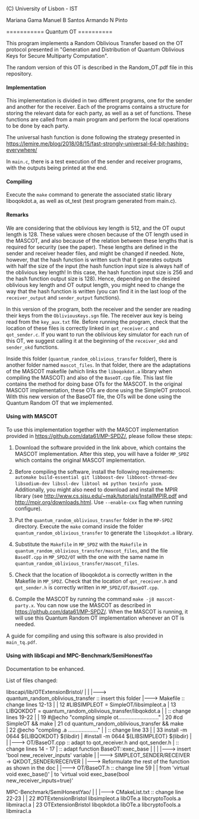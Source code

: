 (C) University of Lisbon - IST

Mariana Gama
Manuel B Santos
Armando N Pinto

=========== Quantum OT ==========

This program implements a Random Oblivious Transfer based on the OT protocol presented in 
"Generation and Distribution of Quantum Oblivious Keys for Secure Multiparty Computation".

The random version of this OT is described in the Random_OT.pdf file in this repository.




#### Implementation

This implementation is divided in two different programs, one for the sender and another for the receiver.
Each of the programs contains a structure for storing the relevant data for each party, as well as a set of functions.
These functions are called from a main program and perform the local operations to be done by each party. 

The universal hash function is done following the strategy presented in https://lemire.me/blog/2018/08/15/fast-strongly-universal-64-bit-hashing-everywhere/

In `main.c`, there is a test execution of the sender and receiver programs, with the outputs being printed at the end.




#### Compiling 

Execute the `make` command to generate the associated static library liboqokdot.a, as well as ot_test (test program generated from main.c).
 



#### Remarks

We are considering that the oblivious key length is 512, and the OT ouput length is 128.
These values were chosen because of the OT length used in the MASCOT, and also because of the relation between these lengths that is required for security (see the paper).
These lengths are defined in the sender and receiver header files, and might be changed if needed. Note, however, that the hash function is written such that it generates outputs with half the size of the input (the hash function input size is always half of the oblivious key length! In this case, the hash function input size is 256 and the hash function output size is 128). Hence, depending on the desired oblivious key length and OT output length, you might need to change the way that the hash function is written (you can find it in the last loop of the `receiver_output` and `sender_output` functions).

In this version of the program, both the receiver and the sender are reading their keys from the `ObliviousKeys.sgn` file.
The receiver aux key is being read from the `key_aux.txt` file.
Before running the program, check that the location of these files is correctly linked in `qot_receiver.c` and `qot_sender.c`.
If you want to run the oblivious key simulator for each run of this OT, we suggest calling it at the beginning of the `receiver_okd` and `sender_okd` functions.

Inside this folder (`quantum_random_oblivious_transfer` folder), there is another folder named `mascot_files`. In that folder, there are the adaptations of the MASCOT makefile (which links the `liboqokdot.a` library when compiling the MASCOT) and also of the `BaseOT.cpp` file. This last file contains the method for doing base OTs for the MASCOT. In the original MASCOT implementation, these OTs are done using the SimpleOT protocol. With this new version of the BaseOT file, the OTs will be done using the Quantum Random OT that we implemented. 




#### Using with MASCOT

To use this implementation together with the MASCOT implementation provided in https://github.com/data61/MP-SPDZ/, please follow these steps:

1) Download the software provided in the link above, which contains the MASCOT implementation. After this step, you will have a folder `MP_SPDZ` which contains the original MASCOT implementation.

2) Before compiling the software, install the following requirements: `automake build-essential git libboost-dev libboost-thread-dev libsodium-dev libssl-dev libtool m4 python texinfo yasm`. Additionally, you might also need to download and install the MPIR library (see http://www.cs.sjsu.edu/~mak/tutorials/InstallMPIR.pdf and http://mpir.org/downloads.html. Use `--enable-cxx` flag when running configure).

3) Put the `quantum_random_oblivious_transfer` folder in the `MP-SPDZ` directory. Execute the `make` comand inside the folder `quantum_random_oblivious_transfer` to generate the `liboqokdot.a` library.

4) Substitute the `Makefile` in `MP_SPDZ` with the `Makefile` in `quantum_random_oblivious_transfer/mascot_files`, and the file `BaseOT.cpp` in `MP_SPDZ/OT` with the one with the same name in `quantum_random_oblivious_transfer/mascot_files`.

5) Check that the location of liboqokdot.a is correctly written in the Makefile in `MP_SPDZ`. Check that the location of `qot_receiver.h` and `qot_sender.h` is correctly written in `MP_SPDZ/OT/BaseOT.cpp`.

6) Compile the MASCOT by running the command `make -j8 mascot-party.x`. You can now use the MASCOT as described in https://github.com/data61/MP-SPDZ/. When the MASCOT is running, it will use this Quantum Random OT implementation whenever an OT is needed.


A guide for compiling and using this software is also provided in `main_tq.pdf`.

#### Using with libScapi and MPC-Benchmark/SemiHonestYao

Documentation to be enhanced.

List of files changed:

libscapi/lib/OTExtensionBristol/
	|
	|
	|---> quantum_random_oblivious_transfer :: insert this folder
	|---> Makefile :: change lines 12-13
	|
	|	12	#LIBSIMPLEOT = SimpleOT/libsimpleot.a
	|	13	LIBQOKDOT = quantum_random_oblivious_transfer/libqokdot.a
	|
	|	       :: change lines 19-22
	|
	|	19	#@echo "compling simple ot..........................."
	|	20	#cd SimpleOT && make
	|	21	cd quantum_random_oblivious_transfer && make	
	|	22	@echo "compling .a ...................."
	| 
	|	       :: change line 33
	|
	|	33 	install -m 0644 ${LIBQOKDOT} $(libdir)
	|		#install -m 0644 ${LIBSIMPLEOT} $(libdir)
	|
	|
	|---> OT/BaseOT.cpp :: adapt to qot_receiver.h and qot_sender.h
	|		    :: change lines 14 - 17
	|		    :: adapt function BaseOT::exec_base
	|			|
	|			|---> insert 'bool new_receiver_inputs' variable
	|			|---> SIMPLEOT_SENDER/RECEIVER -> QKDOT_SENDER/RECEIVER
	|			|---> Reformulate the rest of the function as shown in the doc
	|
	|---> OT/BaseOT.h :: change line 59 
	|
	|		from 'virtual void exec_base()' 
	|		to 'virtual void exec_base(bool new_receiver_inputs=true)'


MPC-Benchmark/SemiHonestYao/
	|
	|
	|---> CMakeList.txt :: change line 22-23
	|
	|	22	#OTExtensionBristol libsimpleot.a libOTe.a libcryptoTools.a libmiracl.a
        |	23	OTExtensionBristol libqokdot.a libOTe.a libcryptoTools.a libmiracl.a





